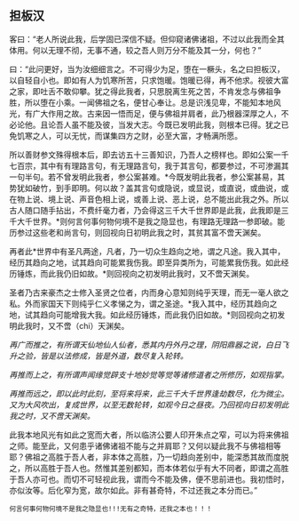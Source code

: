 ## 担板汉

客曰：“老人所说此我，后学固已深信不疑。但仰窥诸佛诸祖，不过以此我而全其体用。何以无理不彻，无事不通，较之吾人则万分不能及其一分，何也？”

曰：“此问更好，当为汝细细言之。不可得少为足，堕在一橛头，名之曰担板汉，以自轻自小也。即如有人为饥寒所苦，只求饱暖。饱暖已得，再不他求。视彼大富之家，即吐舌不敢仰攀。犹之得此我者，只思脱离生死之苦，不肯发念与佛祖争胜，所以堕在小乘。一闻佛祖之名，便甘心奉让。总是识浅见卑，不能知本地风光，有广大作用之故。古来因一悟而足，便与佛祖并肩者，此乃根器深厚之人，不必论他。且论吾人虽不能及彼，当发大志。今既已发明此我，则根本已得。犹之已免饥寒之人，可以无忧，而谋集四方之财，必至大富，才畅满所愿。

所以善财参文殊得根本后，即去访五十三善知识，乃吾人之榜样也。即如公案一千七百宗，其中有有理路言句，有无理路言句，我于其言句，都要参过，不可渗漏其一句半句。若不曾发明此我者，参公案甚难。*今既发明此我者，参公案甚易，其势犹如破竹，到手即明。何以故？盖其言句或隐说，或显说，或直说，或曲说，或在物上说、境上说、声音色相上说，或善上说、恶上说，总不能出此我之外。所以古人随口随手拈出，不费纤毫力者，乃会得这三千大千世界即是此我，此我即是三千大千世界。*则何言何事何物何境不是我之隐显也，有理路无理路一参即破。能历参过这些老和尚言句，则回视向日初明此我之时，其贫其富不啻天渊矣。

再者此*世界中有圣凡两途，凡者，乃一切众生趋向之地，谓之凡途。我入其中，经历其趋向之地，试其趋向可能累我伤我。即至异类所为，可能累我伤我。如此经历锤炼，而此我仍旧如故。*则回视向之初发明此我时，又不啻天渊矣。

圣者乃古来豪杰之士修入圣贤之位者，内而身心意知则纯乎天理，而无一毫人欲之私。外而家国天下则纯乎仁义孝悌之为，谓之圣途。*我入其中，经历其趋向之地，试其趋向可能增我大我。如此经历锤炼，而此我仍旧如故。*则回视向之初发明此我时，又不啻（chi）天渊矣。

*再广而推之，有所谓天仙地仙人仙者，悉其内丹外丹之理，阴阳鼎器之说，白日飞升之验，皆是以法修成，皆是外道，数尽复入轮转。*

*再推而上之，有所谓声闻缘觉辟支十地妙觉等觉等诸修道者之所修历，如观指掌。*

*再推而远之，即以此时此刻，至将来将来，此三千大千世界逢劫数尽，化为微尘。又为大风吹出，复成世界，以至无数轮转，如观今日之昼夜。乃回视向日初发明此我之时，又不啻天渊矣。*

此我本地风光有如此之宽而大者，所以临济公要人印开朱点之窄，可以为将来佛祖之师。能至此，又何患乎诸佛诸祖不能与之并肩耶？又何以疑此我不与佛祖相等耶？佛祖之高胜于吾人者，非本体之高胜，乃一切趋向差别中，能深悉其故而度脱之，所以高胜于吾人也。然惟其差别都知，而本体若似乎有大不同者，即谓之高胜于吾人亦可也。而切不可轻视此我，谓而今不能及佛，便不思前进也。我初悟时，亦似汝等。后化窄为宽，故尔如此。非有甚奇特，不过还我之本分而已。”

```yang
何言何事何物何境不是我之隐显也!!!无有之奇特，还我之本也！！！
```

